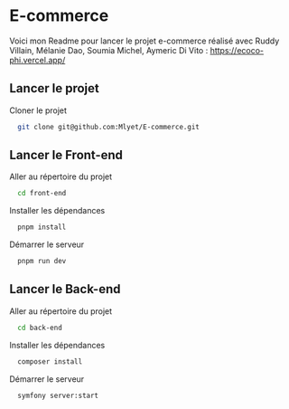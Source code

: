 
# E-commerce

Voici mon Readme pour lancer le projet e-commerce réalisé avec Ruddy Villain, Mélanie Dao, Soumia Michel, Aymeric Di Vito : https://ecoco-phi.vercel.app/


## Lancer le projet

Cloner le projet

```bash
  git clone git@github.com:Mlyet/E-commerce.git
```
## Lancer le Front-end

Aller au répertoire du projet

```bash
  cd front-end
```

Installer les dépendances

```bash
  pnpm install
```

Démarrer le serveur

```bash
  pnpm run dev
```
## Lancer le Back-end

Aller au répertoire du projet

```bash
  cd back-end
```

Installer les dépendances

```bash
  composer install
```

Démarrer le serveur

```bash
  symfony server:start
```

